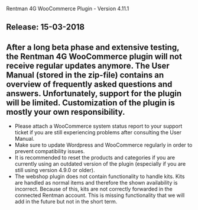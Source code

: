 Rentman 4G WooCommerce Plugin - Version 4.11.1

Release: 15-03-2018
-----------------------------
After a long beta phase and extensive testing, the Rentman 4G WooCommerce plugin will not receive regular updates anymore. The User Manual (stored in the zip-file) contains an overview of frequently asked questions and answers. Unfortunately, support for the plugin will be limited. Customization of the plugin is mostly your own responsibility.
-----------------------------
* Please attach a WooCommerce system status report to your support ticket if you are still experiencing problems after consulting the User Manual.
* Make sure to update Wordpress and WooCommerce regularly in order to prevent compatibility issues.
* It is recommended to reset the products and categories if you are currently using an outdated version of the plugin (especially if you are still using version 4.9.0 or older).
* The webshop plugin does not contain functionality to handle kits. Kits are handled as normal items and therefore the shown availability is incorrect. Because of this, kits are not correctly forwarded in the connected Rentman account. This is missing functionality that we will add in the future but not in the short term.